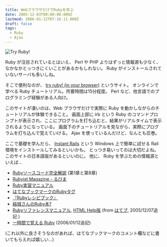 ```yaml
---
title: WebブラウザだけでRubyを学ぶ
date: 2005-12-03T00:00:00.000Z
lastmod: 2006-01-12T07:16:11.000Z
draft: false
tags:
  - Ruby
  - Ajax
---
```


![Try Ruby!](@/assets/flickr/69502359.jpg "Try Ruby!")

Ruby が注目されているとはいえ、 Perl や PHP よりはずっと情報源も少なく、なかなかとっつきにくいことがあるかもしれない。 Ruby がインストールされていないサーバも多いしね。

そこで便利なのが、 [try ruby! (in your browser)](http://tryruby.hobix.com/) というサイト。 オンラインで学べる Ruby チュートリアル。所要時間は15分程度。 Perl など、他言語でのプログラミング経験がある人向け。

このサイトが凄いのは、Web ブラウザだけで実際に Ruby を動かしながらのチュートリアルが体験できること。 画面上部に irb という Ruby のコマンドプロンプトが表示され、ここにプログラムを打ち込むと、結果がリアルタイムで表示されるようになっている。 画面下のチュートリアルを見ながら、実際にプログラムを打ち込んで覚えていける。 Ajax を使っているんだけど、なんとも圧巻。

ここで基礎を学んだら、 [Instant Rails](http://blog.hacklife.net/archives/50190377.html) という Windows 上で簡単に試せる Rail 環境をインストールしてみるといいかも。 とっつき易いってのは大切だよね。 このサイトの日本語版があるといいのに。 他に、 Ruby を学ぶための情報源といえば…

* [Rubyソースコード完全解説](http://i.loveruby.net/ja/rhg/book/index.html) (第1章と第8章)
* [Rubyist Magazine - るびま](http://jp.rubyist.net/magazine/)
* [Ruby実習マニュアル](http://tutorial.jp/prog/index.html)
* [はてなブックマークのRubyタグ](http://b.hatena.ne.jp/t/ruby)
* [『Rubyレシピブック』](http://www.notwork.org/rubyrecipebook/)
* [結城さんのRuby本?](http://www.hyuki.com/d/200510.html#i20051014064200)
* [Rubyリファレンスマニュアル](http://www.ruby-lang.org/ja/man/), [HTML Help版](http://elbereth-hp.hp.infoseek.co.jp/ruby.html) (from [はてブ](http://b.hatena.ne.jp/entry/http://www.machu.jp/diary/20051203.html%23p01), 2005/12/07追記.)
* [一時間で覚える Ruby](http://mayah.jp/archive/programming/ruby.html) (2006/01/12追記)

(これ以外に良さそうなのがあれば、はてなブックマークのコメント欄などに書いてもらえれば嬉しい…)
